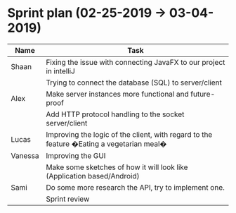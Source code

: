 <h1>Sprint plan (02-25-2019 -> 03-04-2019)</h1>

| Name | Task |
| --- | --- |
| Shaan | Fixing the issue with connecting JavaFX to our project in intelliJ |
|         |  Trying to connect the database (SQL) to server/client |
| Alex | Make server instances more functional and future-proof |
|       |  Add HTTP protocol handling to the socket server/client |
| Lucas | Improving the logic of the client, with regard to the feature �Eating a vegetarian meal�|
| Vanessa | Improving the GUI |
|        |  Make some sketches of how it will look like (Application based/Android) |
| Sami | Do some more research the API, try to implement one. |
|      | Sprint review |